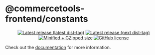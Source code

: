 # @commercetools-frontend/constants

<p align="center">
  <a href="https://www.npmjs.com/package/@commercetools-frontend/constants"><img src="https://badgen.net/npm/v/@commercetools-frontend/constants" alt="Latest release (latest dist-tag)" /></a> <a href="https://www.npmjs.com/package/@commercetools-frontend/constants"><img src="https://badgen.net/npm/v/@commercetools-frontend/constants/next" alt="Latest release (next dist-tag)" /></a> <a href="https://bundlephobia.com/result?p=@commercetools-frontend/constants"><img src="https://badgen.net/bundlephobia/minzip/@commercetools-frontend/constants" alt="Minified + GZipped size" /></a> <a href="https://github.com/commercetools/merchant-center-application-kit/blob/main/LICENSE"><img src="https://badgen.net/github/license/commercetools/merchant-center-application-kit" alt="GitHub license" /></a>
</p>

Check out the [documentation](https://docs.commercetools.com/merchant-center-customizations/api-reference/commercetools-frontend-constants) for more information.
